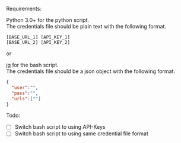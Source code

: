 Requirements:

Python 3.0+ for the python script.\
The credentials file should be plain text with the following format.
```
[BASE_URL_1] [API_KEY_1]
[BASE_URL_2] [API_KEY_2]
```

or

[jq](https://stedolan.github.io/jq/) for the bash script.\
The credentials file should be a json object with the following format.
```json
{
  "user":"",
  "pass":"",
  "urls":[""]
}
```

Todo:
- [ ] Switch bash script to using API-Keys
- [ ] Switch bash script to using same credential file format
